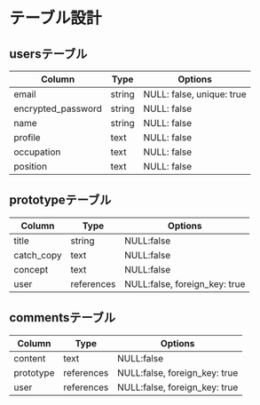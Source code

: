 # テーブル設計
## usersテーブル

| Column              | Type   | Options                   |
| ------------------- | -------| ------------------------- |
| email               | string | NULL: false, unique: true |
| encrypted_password  | string | NULL: false               |
| name                | string | NULL: false               |
| profile             | text   | NULL: false               |
| occupation          | text   | NULL: false               |
| position            | text   | NULL: false               |

## prototypeテーブル

| Column     | Type       | Options                       |
| ---------- | ---------- | ----------------------------  |
| title      | string     | NULL:false                    |
| catch_copy | text       | NULL:false                    |
| concept    | text       | NULL:false                    |
| user       | references | NULL:false, foreign_key: true |


## commentsテーブル

| Column    | Type       | Options                       |
| --------  | ---------- | ----------------------------- |
| content   | text       | NULL:false                    |
| prototype | references | NULL:false, foreign_key: true |
| user      | references | NULL:false, foreign_key: true |

